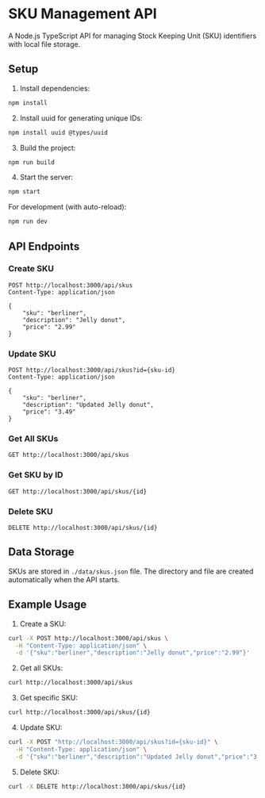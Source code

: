 # SKU Management API

A Node.js TypeScript API for managing Stock Keeping Unit (SKU) identifiers with local file storage.

## Setup

1. Install dependencies:
```bash
npm install
```

2. Install uuid for generating unique IDs:
```bash
npm install uuid @types/uuid
```

3. Build the project:
```bash
npm run build
```

4. Start the server:
```bash
npm start
```

For development (with auto-reload):
```bash
npm run dev
```

## API Endpoints

### Create SKU
```
POST http://localhost:3000/api/skus
Content-Type: application/json

{
    "sku": "berliner",
    "description": "Jelly donut",
    "price": "2.99"
}
```

### Update SKU
```
POST http://localhost:3000/api/skus?id={sku-id}
Content-Type: application/json

{
    "sku": "berliner",
    "description": "Updated Jelly donut",
    "price": "3.49"
}
```

### Get All SKUs
```
GET http://localhost:3000/api/skus
```

### Get SKU by ID
```
GET http://localhost:3000/api/skus/{id}
```

### Delete SKU
```
DELETE http://localhost:3000/api/skus/{id}
```

## Data Storage

SKUs are stored in `./data/skus.json` file. The directory and file are created automatically when the API starts.

## Example Usage

1. Create a SKU:
```bash
curl -X POST http://localhost:3000/api/skus \
  -H "Content-Type: application/json" \
  -d '{"sku":"berliner","description":"Jelly donut","price":"2.99"}'
```

2. Get all SKUs:
```bash
curl http://localhost:3000/api/skus
```

3. Get specific SKU:
```bash
curl http://localhost:3000/api/skus/{id}
```

4. Update SKU:
```bash
curl -X POST "http://localhost:3000/api/skus?id={sku-id}" \
  -H "Content-Type: application/json" \
  -d '{"sku":"berliner","description":"Updated Jelly donut","price":"3.49"}'
```

5. Delete SKU:
```bash
curl -X DELETE http://localhost:3000/api/skus/{id}
```